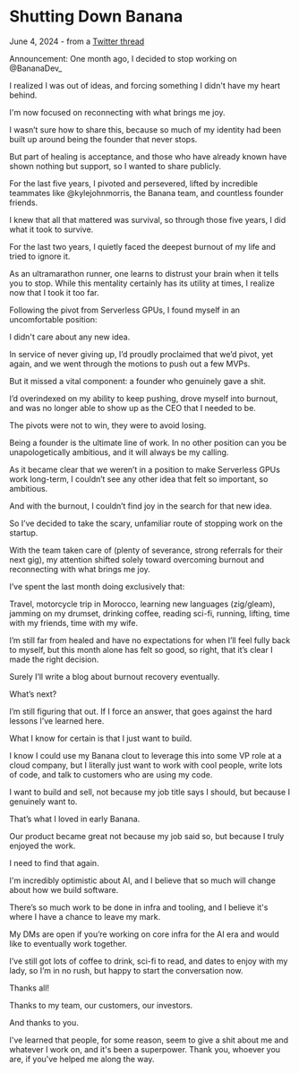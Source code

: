 # Shutting Down Banana
June 4, 2024 - from a [Twitter thread](https://x.com/erikdunteman/status/1798060284432752702)

Announcement:
One month ago, I decided to stop working on @BananaDev_

I realized I was out of ideas, and forcing something I didn't have my heart behind.

I'm now focused on reconnecting with what brings me joy.

I wasn’t sure how to share this, because so much of my identity had been built up around being the founder that never stops.

But part of healing is acceptance, and those who have already known have shown nothing but support, so I wanted to share publicly.

For the last five years, I pivoted and persevered, lifted by incredible teammates like @kylejohnmorris, the Banana team, and countless founder friends.

I knew that all that mattered was survival, so through those five years, I did what it took to survive.

For the last two years, I quietly faced the deepest burnout of my life and tried to ignore it.

As an ultramarathon runner, one learns to distrust your brain when it tells you to stop. While this mentality certainly has its utility at times, I realize now that I took it too far.

Following the pivot from Serverless GPUs, I found myself in an uncomfortable position:

I didn't care about any new idea.

In service of never giving up, I’d proudly proclaimed that we’d pivot, yet again, and we went through the motions to push out a few MVPs.

But it missed a vital component: a founder who genuinely gave a shit.

I’d overindexed on my ability to keep pushing, drove myself into burnout, and was no longer able to show up as the CEO that I needed to be.

The pivots were not to win, they were to avoid losing.

Being a founder is the ultimate line of work. In no other position can you be unapologetically ambitious, and it will always be my calling.

As it became clear that we weren’t in a position to make Serverless GPUs work long-term, I couldn’t see any other idea that felt so important, so ambitious.

And with the burnout, I couldn’t find joy in the search for that new idea.

So I’ve decided to take the scary, unfamiliar route of stopping work on the startup. 

With the team taken care of (plenty of severance, strong referrals for their next gig), my attention shifted solely toward overcoming burnout and reconnecting with what brings me joy.

I’ve spent the last month doing exclusively that:

Travel, motorcycle trip in Morocco, learning new languages (zig/gleam), jamming on my drumset, drinking coffee, reading sci-fi, running, lifting, time with my friends, time with my wife.

I’m still far from healed and have no expectations for when I’ll feel fully back to myself, but this month alone has felt so good, so right, that it’s clear I made the right decision.

Surely I’ll write a blog about burnout recovery eventually.

What’s next?

I’m still figuring that out. If I force an answer, that goes against the hard lessons I’ve learned here.

What I know for certain is that I just want to build.

I know I could use my Banana clout to leverage this into some VP role at a cloud company, but I literally just want to work with cool people, write lots of code, and talk to customers who are using my code.

I want to build and sell, not because my job title says I should, but because I genuinely want to.

That’s what I loved in early Banana.

Our product became great not because my job said so, but because I truly enjoyed the work.

I need to find that again.

I'm incredibly optimistic about AI, and I believe that so much will change about how we build software.

There’s so much work to be done in infra and tooling, and I believe it's where I have a chance to leave my mark.

My DMs are open if you’re working on core infra for the AI era and would like to eventually work together.

I’ve still got lots of coffee to drink, sci-fi to read, and dates to enjoy with my lady, so I’m in no rush, but happy to start the conversation now.

Thanks all!

Thanks to my team, our customers, our investors.

And thanks to you.

I've learned that people, for some reason, seem to give a shit about me and whatever I work on, and it's been a superpower. Thank you, whoever you are, if you've helped me along the way.